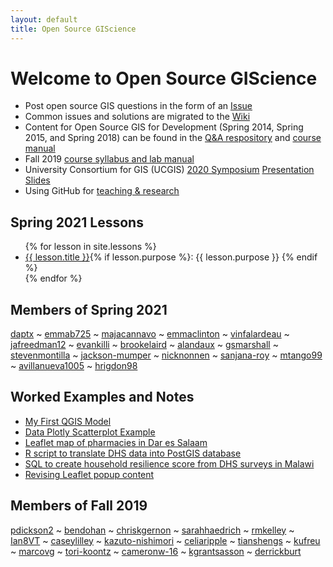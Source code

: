 ```yaml
---
layout: default
title: Open Source GIScience
---
```

# Welcome to Open Source GIScience

- Post open source GIS questions in the form of an [Issue](https://github.com/GIS4DEV/GIS4DEV.github.io/issues)
- Common issues and solutions are migrated to the [Wiki](https://github.com/GIS4DEV/GIS4DEV.github.io/wiki/)
- Content for Open Source GIS for Development (Spring 2014, Spring 2015, and Spring 2018) can be found in the [Q&A respository](https://github.com/GIS4DEV/Q-and-A) and [course manual](https://www.josephholler.com/files/GIS4DEV.pdf)
- Fall 2019 [course syllabus and lab manual](OpenSourceGIScience2019.pdf)
- University Consortium for GIS (UCGIS) [2020 Symposium](https://www.ucgis.org/symposium-2020) [Presentation Slides](teachingReproducibility.pdf)
- Using GitHub for [teaching & research](academics/)

## Spring 2021 Lessons
<ul>
  {% for lesson in site.lessons %}
    <li>
      <a href="{{ lesson.url }}">{{ lesson.title }}</a>{% if lesson.purpose %}: {{ lesson.purpose }} {% endif %}
    </li>
  {% endfor %}
</ul>

## Members of Spring 2021
[daptx](https://daptx.github.io) 
~ [emmab725](https://emmab725.github.io) 
~ [majacannavo](https://majacannavo.github.io)
~ [emmaclinton](https://emmaclinton.github.io)
~ [vinfalardeau](https://vinfalardeau.github.io)
~ [jafreedman12](https://jafreedman12.github.io)
~ [evankilli](https://evankilli.github.io)
~ [brookelaird](https://brookelaird.github.io)
~ [alandaux](https://alandaux.github.io)
~ [gsmarshall](https://gsmarshall.github.io)
~ [stevenmontilla](https://stevenmontilla.github.io)
~ [jackson-mumper](https://jackson-mumper.github.io)
~ [nicknonnen](https://nicknonnen.github.io)
~ [sanjana-roy](https://sanjana-roy.github.io)
~ [mtango99](https://mtango99.github.io)
~ [avillanueva1005](https://avillanueva1005.github.io)
~ [hrigdon98](https://hrigdon98.github.io)

## Worked Examples and Notes
- [My First QGIS Model](example1/qgisModel.md)
- [Data Plotly Scatterplot Example](plotly/plotly.md)
- [Leaflet map of pharmacies in Dar es Salaam](dsmmap/dsmmap.md)
- [R script to translate DHS data into PostGIS database](mwi/rtransscript.r)
- [SQL to create household resilience score from DHS surveys in Malawi](mwi/vulnerability.sql)
- [Revising Leaflet popup content](leafletpop/popup.md)

## Members of Fall 2019
[pdickson2](https://pdickson2.github.io)
~ [bendohan](https://bendohan.github.io)
~ [chriskgernon](https://chriskgernon.github.io)
~ [sarahhaedrich](https://sarahhaedrich.github.io)
~ [rmkelley](https://rmkelley.github.io)
~ [Ian8VT](https://Ian8VT.github.io)
~ [caseylilley](https://caseylilley.github.io)
~ [kazuto-nishimori](https://kazuto-nishimori.github.io)
~ [celiaripple](https://celiaripple.github.io)
~ [tianshengs](https://tianshengs.github.io)
~ [kufreu](https://kufreu.github.io)
~ [marcovg](https://marcovg.github.io)
~ [tori-koontz](https://tori-koontz.github.io)
~ [cameronw-16](https://cameronw-16.github.io)
~ [kgrantsasson](https://github.com/kgrantsasson/kgrantsasson.github.io)
~ [derrickburt](https://derrickburt.github.io)